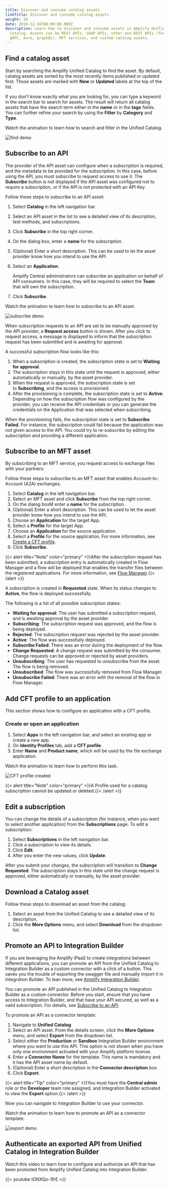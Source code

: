 ```yaml
---
title: Discover and consume catalog assets
linkTitle: Discover and consume catalog assets
weight: 20
date: 2019-12-16T00:00:00.000Z
description: Learn how to discover and consume assets in Amplify Unified
  Catalog. Assets can be REST APIs, SOAP APIs, other non-REST APIs (for example,
  gRPC, Avro, graphQL), MFT services, and custom catalog assets.
---
```


## Find a catalog asset

Start by searching the Amplify Unified Catalog to find the asset. By default, catalog assets are sorted by the most recently items published or updated first. Those assets are marked with **New** or **Updated** labels at the top of the list.

If you don't know exactly what you are looking for, you can type a keyword in the search bar to search for assets. The result will return all catalog assets that have the search term either in the **name** or in the **tags** fields. You can further refine your search by using the **Filter** by **Category** and **Type**.

Watch the animation to learn how to search and filter in the Unified Catalog.

![find demo](/Images/catalog/search-and-filter-catalog-item.gif)

## Subscribe to an API

The provider of the API asset can configure when a subscription is required, and the metadata to be provided for the subscription. In this case, before using the API, you must subscribe to request access to use it. The **Subscribe** button is not displayed if the API asset was configured not to require a subscription, or if the API is not protected with an API Key.

Follow these steps to subscribe to an API asset:

1. Select **Catalog** in the left navigation bar.
2. Select an API asset in the list to see a detailed view of its description, test methods, and subscriptions.
3. Click **Subscribe** in the top right corner.
4. On the dialog box, enter a **name** for the subscription.
5. (Optional) Enter a short description. This can be used to let the asset provider know how you intend to use the API.
6. Select an **Application**.

   Amplify Central administrators can subscribe an application on behalf of API consumers. In this case, they will be required to select the **Team** that will own the subscription.
7. Click **Subscribe**.

Watch the animation to learn how to subscribe to an API asset.

![subscribe demo](/Images/catalog/subscribe-catalog-item-new.gif)

When subscription requests to an API are set to be manually approved by the API provider, a **Request access** button is shown. After you click to request access, a message is displayed to inform that the subscription request has been submitted and is awaiting for approval.

A successful subscription flow looks like this:

1. When a subscription is created, the subscription state is set to **Waiting for approval**.
2. The subscription stays in this state until the request is approved, either automatically or manually, by the asset provider.
3. When the  request is approved, the subscription state is set to **Subscribing**, and the access is provisioned.
4. After the provisioning is complete, the subscription state is set to **Active**. Depending on how the subscription flow was configured by the provider, you can receive the API credentials or you can generate the credentials on the Application that was selected when subscribing.

When the provisioning fails, the subscription state is set to **Subscribe Failed.** For instance, the subscription could fail because the application was not given access to the API. You could try to re-subscribe by editing the subscription and providing a different application.

## Subscribe to an MFT asset

By subscribing to an MFT service, you request access to exchange files with your partners.

Follow these steps to subscribe to an MFT asset that enables Account-to-Account (A2A) exchanges.

1. Select **Catalog** in the left navigation bar.
2. Select an MFT asset and click **Subscribe** from the top right corner.
3. On the dialog boxM enter a **name** for the subscription.
4. (Optional) Enter a short description. This can be used to let the asset provider know how you intend to use the API.
5. Choose an **Application** for the target App.
6. Select a **Profile** for the target App.
7. Choose an **Application** for the source application.
8. Select a **Profile** for the source application. For more information, see [Create a CFT profile](/docs/manage_unified_catalog/discover-and-consume-catalog-assets/#add-cft-profile-to-an-application).
9. Click **Subscribe**.

{{< alert title="Note" color="primary" >}}After the subscription request has been submitted, a subscription entry is automatically created in Flow Manager and a flow will be deployed that enables the transfer files between the registered applications. For more information, see [Flow Manager](https://docs.axway.com/bundle/FlowManager_20_allOS_en_HTML5/page/welcome_to_flow_manager.html).{{< /alert >}}

A subscription is created in **Requested** state. When its status changes to **Active**, the flow is deployed successfully.

The following is a list of all possible subscription states:

* **Waiting for approval**: The user has submitted a subscription request, and is awaiting approval by the asset provider.
* **Subscribing**: The subscription request was approved, and the flow is being deployed.
* **Rejected**: The subscription request was rejected by the asset provider.
* **Active**: The flow was successfully deployed.
* **Subscribe Failed**: There was an error during the deployment of the flow.
* **Change Requested**: A change request was submitted by the consumer. Change requests can be approved or rejected by asset providers.
* **Unsubscribing**:  The user has requested to unsubscribe from the asset. The flow is being removed.
* **Unsubscribed**: The flow was successfully removed from Flow Manager.
* **Unsubscribe Failed**: There was an error with the removal of the flow in Flow Manager.

## Add CFT profile to an application

This section shows how to configure an application with a CFT profile.

### Create or open an application

1. Select **Apps** in the left navigation bar, and select an existing app or create a new app.
2. On **Identity Profiles** tab, add a **CFT profile**.
3. Enter **Name** and **Product name**, which will be used by the file exchange application.

Watch the animation to learn how to perform this task.

![CFT profile created](/Images/central/cft_profile_Save.gif)

{{< alert title="Note" color="primary" >}}A Profile used for a catalog subscription cannot be updated or deleted.{{< /alert >}}

## Edit a subscription

You can change the details of a subscription (for instance, when you want to select another application) from the **Subscriptions** page. To edit a subscription:

1. Select **Subscriptions** in the left navigation bar.
2. Click a subscription to view its details.
3. Click **Edit**.
4. After you enter the new values, click **Update**.

After you submit your changes, the subscription will transition to **Change Requested**. The subscription stays in this state until the change request is approved, either automatically or manually, by the asset provider.

## Download a Catalog asset

Follow these steps to download an asset from the catalog:

1. Select an asset from the Unified Catalog to see a detailed view of its description.
2. Click the **More Options** menu, and select **Download** from the dropdown list.

## Promote an API to Integration Builder

If you are leveraging the Amplify iPaaS to create integrations between different applications, you can promote an API from the Unified Catalog to Integration Builder as a custom connector with a click of a button. This saves you the trouble of exporting the swagger file and manually import it in Integration Builder. To lean more, see [Amplify Integration Builder](https://docs.axway.com/bundle/Amplify_Integration_Builder_allOS_en/page/amplify_integration_builder.html).

You can promote an API published in the Unified Catalog to Integration Builder as a custom connector. Before you start, ensure that you have access to Integration Builder, and that have your API secured, as well as a valid subscription. For details, see [Subscribe to an API](#subscribe-to-an-api).

To promote an API as a connector template:

1. Navigate to **Unified Catalog**.
2. Select an API asset. From the details screen, click the **More Options** menu, and select **Export** from the dropdown list.
3. Select either the **Production** or **Sandbox** Integration Builder environment where you want to use this API. This option is not shown when you have only one environment activated with your Amplify platform license.
4. Enter a **Connector Name** for the template. This name is mandatory and it has the API asset name by default.
5. (Optional) Enter a short description in the **Connector description** box.
6. Click **Export**.

{{< alert title="Tip" color="primary" >}}You must have the **Central admin** role or the **Developer** team role assigned, and Integration Builder activated to view the **Export** option.{{< /alert >}}

Now you can navigate to Integration Builder to use your connector.

Watch the animation to learn how to promote an API as a connector template.

![export demo](/Images/catalog/export-ci-to-ib.gif)

## Authenticate an exported API from Unified Catalog in Integration Builder

Watch this video to learn how to configure and authorize an API that has been promoted from Amplify Unified Catalog into Integration Builder.

{{< youtube tGNXQo-1frE >}}
